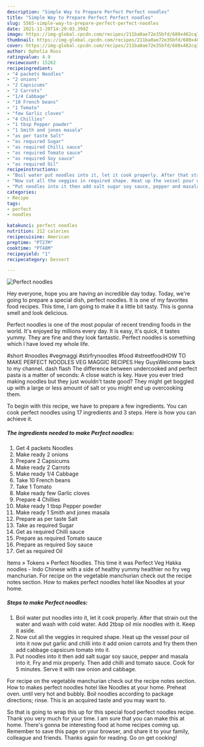 ```yaml
---
description: "Simple Way to Prepare Perfect Perfect noodles"
title: "Simple Way to Prepare Perfect Perfect noodles"
slug: 5565-simple-way-to-prepare-perfect-perfect-noodles
date: 2021-11-20T14:29:03.399Z
image: https://img-global.cpcdn.com/recipes/211ba0ae72e35bfd/680x482cq70/perfect-noodles-recipe-main-photo.jpg
thumbnail: https://img-global.cpcdn.com/recipes/211ba0ae72e35bfd/680x482cq70/perfect-noodles-recipe-main-photo.jpg
cover: https://img-global.cpcdn.com/recipes/211ba0ae72e35bfd/680x482cq70/perfect-noodles-recipe-main-photo.jpg
author: Ophelia Ross
ratingvalue: 4.9
reviewcount: 15262
recipeingredient:
- "4 packets Noodles"
- "2 onions"
- "2 Capsicums"
- "2 Carrots"
- "1/4 Cabbage"
- "10 French beans"
- "1 Tomato"
- "few Garlic cloves"
- "4 Chillies"
- "1 tbsp Pepper powder"
- "1 Smith and jones masala"
- "as per taste Salt"
- "as required Sugar"
- "as required Chilli sauce"
- "as required Tomato sauce"
- "as required Soy sauce"
- "as required Oil"
recipeinstructions:
- "Boil water put noodles into it, let it cook properly. After that strain out the water and wash with cold water. Add 2tbsp oil mix noodles with it. Keep it aside."
- "Now cut all the veggies in required shape. Heat up the vessel pour oil into it now put garlic and chilli into it add onion carrots and fry them then add cabbage capsicum tomato into it."
- "Put noodles into it then add salt sugar soy sauce, pepper and masala into it. Fry and mix properly. Then add chilli and tomato sauce. Cook for 5 minutes. Serve it with raw onion and cabbage."
categories:
- Recipe
tags:
- perfect
- noodles

katakunci: perfect noodles 
nutrition: 212 calories
recipecuisine: American
preptime: "PT27M"
cooktime: "PT48M"
recipeyield: "1"
recipecategory: Dessert

---
```



![Perfect noodles](https://img-global.cpcdn.com/recipes/211ba0ae72e35bfd/680x482cq70/perfect-noodles-recipe-main-photo.jpg)

Hey everyone, hope you are having an incredible day today. Today, we're going to prepare a special dish, perfect noodles. It is one of my favorites food recipes. This time, I am going to make it a little bit tasty. This is gonna smell and look delicious.

Perfect noodles is one of the most popular of recent trending foods in the world. It's enjoyed by millions every day. It is easy, it's quick, it tastes yummy. They are fine and they look fantastic. Perfect noodles is something which I have loved my whole life.

#short #noodles #vegmaggi #stirfrynoodles #food #streetfoodHOW TO MAKE PERFECT NOODLES VEG MAGGIC RECIPES Hey GuysWelcome back to my channel. dash flash The difference between undercooked and perfect pasta is a matter of seconds: A close watch is key. Have you ever tried making noodles but they just wouldn&#39;t taste good? They might get boggled up with a large or less amount of salt or you might end up overcooking them.


To begin with this recipe, we have to prepare a few ingredients. You can cook perfect noodles using 17 ingredients and 3 steps. Here is how you can achieve it.

<!--inarticleads1-->

##### The ingredients needed to make Perfect noodles:

1. Get 4 packets Noodles
1. Make ready 2 onions
1. Prepare 2 Capsicums
1. Make ready 2 Carrots
1. Make ready 1/4 Cabbage
1. Take 10 French beans
1. Take 1 Tomato
1. Make ready few Garlic cloves
1. Prepare 4 Chillies
1. Make ready 1 tbsp Pepper powder
1. Make ready 1 Smith and jones masala
1. Prepare as per taste Salt
1. Take as required Sugar
1. Get as required Chilli sauce
1. Prepare as required Tomato sauce
1. Prepare as required Soy sauce
1. Get as required Oil


Items » Tokens » Perfect Noodles. This time it was Perfect Veg Hakka noodles - Indo Chinese with a side of healthy yummy healthier no fry veg manchurian. For recipe on the vegetable manchurian check out the recipe notes section. How to makes perfect noodles hotel like Noodles at your home. 

<!--inarticleads2-->

##### Steps to make Perfect noodles:

1. Boil water put noodles into it, let it cook properly. After that strain out the water and wash with cold water. Add 2tbsp oil mix noodles with it. Keep it aside.
1. Now cut all the veggies in required shape. Heat up the vessel pour oil into it now put garlic and chilli into it add onion carrots and fry them then add cabbage capsicum tomato into it.
1. Put noodles into it then add salt sugar soy sauce, pepper and masala into it. Fry and mix properly. Then add chilli and tomato sauce. Cook for 5 minutes. Serve it with raw onion and cabbage.


For recipe on the vegetable manchurian check out the recipe notes section. How to makes perfect noodles hotel like Noodles at your home. Preheat oven. until very hot and bubbly. Boil noodles according to package directions; rinse. This is an acquired taste and you may want to. 

So that is going to wrap this up for this special food perfect noodles recipe. Thank you very much for your time. I am sure that you can make this at home. There's gonna be interesting food at home recipes coming up. Remember to save this page on your browser, and share it to your family, colleague and friends. Thanks again for reading. Go on get cooking!
